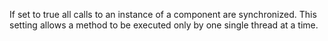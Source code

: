 If set to true all calls to an instance of a component are synchronized. This setting allows a method to be executed only by one single thread at a time.